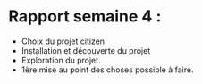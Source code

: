 # Rapport semaine 4 :

- Choix du projet citizen
- Installation et découverte du projet
- Exploration du projet.
- 1ère mise au point des choses possible à faire.


